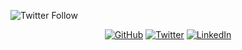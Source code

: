 ![Twitter Follow](https://img.shields.io/twitter/follow/nuhil)

<p align="center">
	<a href="https://github.com/nuhil"><img src="https://img.shields.io/github/followers/nuhil.svg?label=GitHub&style=social" alt="GitHub"></a>
	<a href="https://twitter.com/nuhil"><img src="https://img.shields.io/twitter/follow/nuhil?label=Twitter&style=social" alt="Twitter"></a>
	<a href="https://www.linkedin.com/in/nuhil"><img src="https://img.shields.io/badge/LinkedIn--_.svg?style=social&logo=linkedin" alt="LinkedIn"></a>
</p>

<!--
**nuhil/nuhil** is a ✨ _special_ ✨ repository because its `README.md` (this file) appears on your GitHub profile.

Here are some ideas to get you started:

- 🔭 I’m currently working on ...
- 🌱 I’m currently learning ...
- 👯 I’m looking to collaborate on ...
- 🤔 I’m looking for help with ...
- 💬 Ask me about ...
- 📫 How to reach me: ...
- 😄 Pronouns: ...
- ⚡ Fun fact: ...
-->
